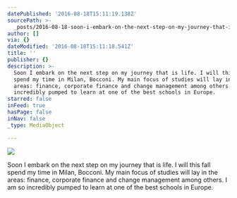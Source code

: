 ```yaml
---
datePublished: '2016-08-18T15:11:19.138Z'
sourcePath: >-
  _posts/2016-08-18-soon-i-embark-on-the-next-step-on-my-journey-that-is-life-i.md
author: []
via: {}
dateModified: '2016-08-18T15:11:18.541Z'
title: ''
publisher: {}
description: >-
  Soon I embark on the next step on my journey that is life. I will this fall
  spend my time in Milan, Bocconi. My main focus of studies will lay in the
  areas: finance, corporate finance and change management among others. I am so
  incredibly pumped to learn at one of the best schools in Europe.
starred: false
inFeed: true
hasPage: false
inNav: false
_type: MediaObject

---
```

![](https://the-grid-user-content.s3-us-west-2.amazonaws.com/13db188e-d369-4183-bc91-53c4c2932b12.jpg)

Soon I embark on the next step on my journey that is life. I will this fall spend my time in Milan, Bocconi. My main focus of studies will lay in the areas: finance, corporate finance and change management among others. I am so incredibly pumped to learn at one of the best schools in Europe.